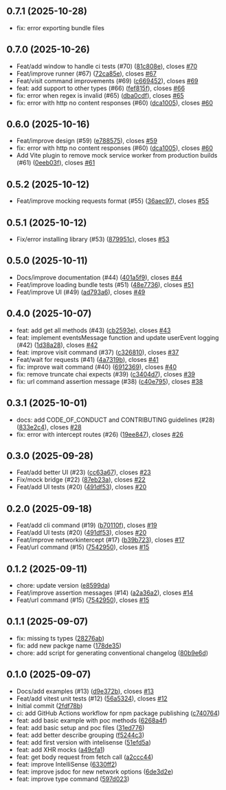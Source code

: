 ## 0.7.1 (2025-10-28)

* fix: error exporting bundle files

## 0.7.0 (2025-10-26)

* Feat/add window to handle ci tests (#70) ([81c808e](https://github.com/BRIKEV/twd/commit/81c808e)), closes [#70](https://github.com/BRIKEV/twd/issues/70)
* Feat/improve runner (#67) ([72ca85e](https://github.com/BRIKEV/twd/commit/72ca85e)), closes [#67](https://github.com/BRIKEV/twd/issues/67)
* Feat/visit command improvements (#69) ([c669452](https://github.com/BRIKEV/twd/commit/c669452)), closes [#69](https://github.com/BRIKEV/twd/issues/69)
* feat: add support to other types (#66) ([fef815f](https://github.com/BRIKEV/twd/commit/fef815f)), closes [#66](https://github.com/BRIKEV/twd/issues/66)
* fix: error when regex is invalid (#65) ([dba0cdf](https://github.com/BRIKEV/twd/commit/dba0cdf)), closes [#65](https://github.com/BRIKEV/twd/issues/65)
* fix: error with http no content responses (#60) ([dca1005](https://github.com/BRIKEV/twd/commit/dca1005)), closes [#60](https://github.com/BRIKEV/twd/issues/60)


## 0.6.0 (2025-10-16)

* Feat/improve design (#59) ([e788575](https://github.com/BRIKEV/twd/commit/e788575)), closes [#59](https://github.com/BRIKEV/twd/issues/59)
* fix: error with http no content responses (#60) ([dca1005](https://github.com/BRIKEV/twd/commit/dca1005)), closes [#60](https://github.com/BRIKEV/twd/issues/60)
* Add Vite plugin to remove mock service worker from production builds (#61) ([0eeb03f](https://github.com/BRIKEV/twd/commit/0eeb03f)), closes [#61](https://github.com/BRIKEV/twd/issues/61)

## 0.5.2 (2025-10-12)

* Feat/improve mocking requests format (#55) ([36aec97](https://github.com/BRIKEV/twd/commit/36aec97)), closes [#55](https://github.com/BRIKEV/twd/issues/55)

## 0.5.1 (2025-10-12)

* Fix/error installing library (#53) ([879951c](https://github.com/BRIKEV/twd/commit/879951c)), closes [#53](https://github.com/BRIKEV/twd/issues/53)

## 0.5.0 (2025-10-11)

* Docs/improve documentation (#44) ([401a5f9](https://github.com/BRIKEV/twd/commit/401a5f9)), closes [#44](https://github.com/BRIKEV/twd/issues/44)
* Feat/improve loading bundle tests (#51) ([48e7736](https://github.com/BRIKEV/twd/commit/48e7736)), closes [#51](https://github.com/BRIKEV/twd/issues/51)
* Feat/improve UI (#49) ([ad793a6](https://github.com/BRIKEV/twd/commit/ad793a6)), closes [#49](https://github.com/BRIKEV/twd/issues/49)



## 0.4.0 (2025-10-07)

* feat: add get all methods (#43) ([cb2593e](github.com/BRIKEV/twd/commits/cb2593e)), closes [#43](github.com/BRIKEV/twd/issues/43)
* feat: implement eventsMessage function and update userEvent logging (#42) ([1d38a28](github.com/BRIKEV/twd/commits/1d38a28)), closes [#42](github.com/BRIKEV/twd/issues/42)
* feat: improve visit command (#37) ([c326810](github.com/BRIKEV/twd/commits/c326810)), closes [#37](github.com/BRIKEV/twd/issues/37)
* Feat/wait for requests (#41) ([4a7319b](github.com/BRIKEV/twd/commits/4a7319b)), closes [#41](github.com/BRIKEV/twd/issues/41)
* fix: improve wait command (#40) ([6912369](github.com/BRIKEV/twd/commits/6912369)), closes [#40](github.com/BRIKEV/twd/issues/40)
* fix: remove truncate chai expects (#39) ([c3404d7](github.com/BRIKEV/twd/commits/c3404d7)), closes [#39](github.com/BRIKEV/twd/issues/39)
* fix: url command assertion message (#38) ([c40e795](github.com/BRIKEV/twd/commits/c40e795)), closes [#38](github.com/BRIKEV/twd/issues/38)

## 0.3.1 (2025-10-01)

* docs: add CODE_OF_CONDUCT and CONTRIBUTING guidelines (#28) ([833e2c4](github.com/BRIKEV/twd/commits/833e2c4)), closes [#28](github.com/BRIKEV/twd/issues/28)
* fix: error with intercept routes (#26) ([19ee847](github.com/BRIKEV/twd/commits/19ee847)), closes [#26](github.com/BRIKEV/twd/issues/26)

## 0.3.0 (2025-09-28)

* Feat/add better UI (#23) ([cc63a67](github.com/BRIKEV/twd/commits/cc63a67)), closes [#23](github.com/BRIKEV/twd/issues/23)
* Fix/mock bridge (#22) ([87eb23a](github.com/BRIKEV/twd/commits/87eb23a)), closes [#22](github.com/BRIKEV/twd/issues/22)
* Feat/add UI tests (#20) ([491df53](github.com/BRIKEV/twd/commits/491df53)), closes [#20](github.com/BRIKEV/twd/issues/20)

## 0.2.0 (2025-09-18)

* Feat/add cli command (#19) ([b70110f](github.com/BRIKEV/twd/commits/b70110f)), closes [#19](github.com/BRIKEV/twd/issues/19)
* Feat/add UI tests (#20) ([491df53](github.com/BRIKEV/twd/commits/491df53)), closes [#20](github.com/BRIKEV/twd/issues/20)
* Feat/improve networkintercept (#17) ([b39b723](github.com/BRIKEV/twd/commits/b39b723)), closes [#17](github.com/BRIKEV/twd/issues/17)
* Feat/url command (#15) ([7542950](github.com/BRIKEV/twd/commits/7542950)), closes [#15](github.com/BRIKEV/twd/issues/15)


## 0.1.2 (2025-09-11)

* chore: update version ([e8599da](https://github.com/BRIKEV/twd/commit/e8599da))
* Feat/improve assertion messages (#14) ([a2a36a2](https://github.com/BRIKEV/twd/commit/a2a36a2)), closes [#14](https://github.com/BRIKEV/twd/issues/14)
* Feat/url command (#15) ([7542950](https://github.com/BRIKEV/twd/commit/7542950)), closes [#15](https://github.com/BRIKEV/twd/issues/15)

## 0.1.1 (2025-09-07)

* fix: missing ts types ([28276ab](https://github.com/BRIKEV/twd/commit/28276ab))
* fix: add new packge name ([178de35](https://github.com/BRIKEV/twd/commit/178de35))
* chore: add script for generating conventional changelog ([80b9e6d](https://github.com/BRIKEV/twd/commit/80b9e6d))

## 0.1.0 (2025-09-07)

* Docs/add examples (#13) ([d9e372b](https://github.com/BRIKEV/twd/commit/d9e372b)), closes [#13](https://github.com/BRIKEV/twd/issues/13)
* Feat/add vitest unit tests (#12) ([56a5324](https://github.com/BRIKEV/twd/commit/56a5324)), closes [#12](https://github.com/BRIKEV/twd/issues/12)
* Initial commit ([2fdf78b](https://github.com/BRIKEV/twd/commit/2fdf78b))
* ci: add GitHub Actions workflow for npm package publishing ([c740764](https://github.com/BRIKEV/twd/commit/c740764))
* feat: add basic example with poc methods ([6268a4f](https://github.com/BRIKEV/twd/commit/6268a4f))
* feat: add basic setup and poc files ([31ed776](https://github.com/BRIKEV/twd/commit/31ed776))
* feat: add better describe grouping ([f5244c3](https://github.com/BRIKEV/twd/commit/f5244c3))
* feat: add first version with intelisense ([51efd5a](https://github.com/BRIKEV/twd/commit/51efd5a))
* feat: add XHR mocks ([a49cfa1](https://github.com/BRIKEV/twd/commit/a49cfa1))
* feat: get body request from fetch call ([a2ccc44](https://github.com/BRIKEV/twd/commit/a2ccc44))
* feat: improve IntelliSense ([6330ff2](https://github.com/BRIKEV/twd/commit/6330ff2))
* feat: improve jsdoc for new network options ([6de3d2e](https://github.com/BRIKEV/twd/commit/6de3d2e))
* feat: improve type command ([597d023](https://github.com/BRIKEV/twd/commit/597d023))
